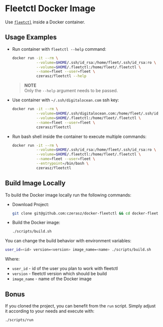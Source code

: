 # Fleetctl Docker Image

Use [`fleetctl`](https://github.com/coreos/fleet) inside a Docker container.

## Usage Examples

- Run container with `fleetctl --help` command:

  ```bash
  docker run -it --rm \
             --volume=$HOME/.ssh/id_rsa:/home/fleet/.ssh/id_rsa:ro \
             --volume=$HOME/.fleetctl:/home/fleet/.fleetctl \
             --name=fleet --user=fleet \
             czerasz/fleetctl --help
  ```

  > **NOTE**
  > <br/> Only the `--help` argument needs to be passed.

- Use container with `~/.ssh/digitalocean.com` ssh key:

  ```bash
  docker run -it --rm \
             --volume=$HOME/.ssh/digitalocean.com:/home/fleet/.ssh/id_rsa:ro \
             --volume=$HOME/.fleetctl:/home/fleet/.fleetctl \
             --name=fleet --user=fleet \
             czerasz/fleetctl
  ```

- Run bash shell inside the container to execute multiple commands:

  ```bash
  docker run -it --rm \
             --volume=$HOME/.ssh/id_rsa:/home/fleet/.ssh/id_rsa:ro \
             --volume=$HOME/.fleetctl:/home/fleet/.fleetctl \
             --name=fleet --user=fleet \
             --entrypoint=/bin/bash \
             czerasz/fleetctl
  ```

## Build Image Locally

To build the Docker image locally run the following commands:

- Download Project:

  ```bash
  git clone git@github.com:czerasz/docker-fleetctl && cd docker-fleetctl
  ```

- Build the Docker image:

  ```bash
  ./scripts/build.sh
  ```

You can change the build behavior with environment variables:

```bash
user_id=<id> version=<version> image_name=<name> ./scripts/build.sh
```

Where:

- `user_id`    - id of the user you plan to work with fleetctl
- `version`    - fleetctl version which should be build
- `image_name` - name of the Docker image

## Bonus

If you cloned the project, you can benefit from the `run` script.
Simply adjust it according to your needs and execute with:

```bash
./scripts/run
```

